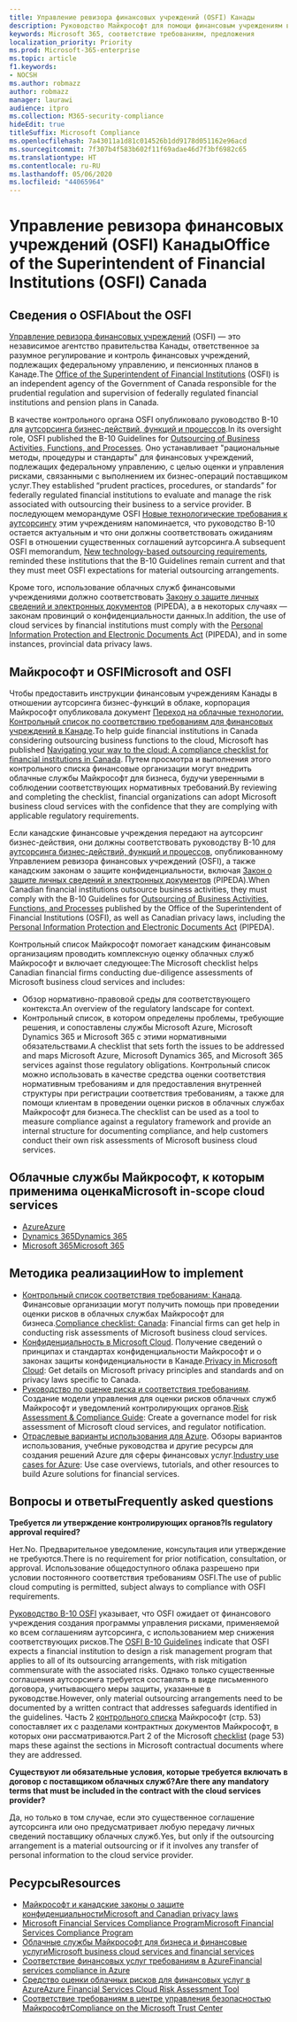 ```yaml
---
title: Управление ревизора финансовых учреждений (OSFI) Канады
description: Руководство Майкрософт для помощи финансовым учреждениям в Канаде с внедрением облака.
keywords: Microsoft 365, соответствие требованиям, предложения
localization_priority: Priority
ms.prod: Microsoft-365-enterprise
ms.topic: article
f1.keywords:
- NOCSH
ms.author: robmazz
author: robmazz
manager: laurawi
audience: itpro
ms.collection: M365-security-compliance
hideEdit: true
titleSuffix: Microsoft Compliance
ms.openlocfilehash: 7a43011a1d81c014526b1dd9178d051162e96acd
ms.sourcegitcommit: 7f307b4f583b602f11f69adae46d7f3bf6982c65
ms.translationtype: HT
ms.contentlocale: ru-RU
ms.lasthandoff: 05/06/2020
ms.locfileid: "44065964"
---
```

# <a name="office-of-the-superintendent-of-financial-institutions-osfi-canada"></a><span data-ttu-id="71e73-104">Управление ревизора финансовых учреждений (OSFI) Канады</span><span class="sxs-lookup"><span data-stu-id="71e73-104">Office of the Superintendent of Financial Institutions (OSFI) Canada</span></span>

## <a name="about-the-osfi"></a><span data-ttu-id="71e73-105">Сведения о OSFI</span><span class="sxs-lookup"><span data-stu-id="71e73-105">About the OSFI</span></span>

<span data-ttu-id="71e73-106">[Управление ревизора финансовых учреждений](https://www.osfi-bsif.gc.ca/Eng/Pages/default.aspx) (OSFI) — это независимое агентство правительства Канады, ответственное за разумное регулирование и контроль финансовых учреждений, подлежащих федеральному управлению, и пенсионных планов в Канаде.</span><span class="sxs-lookup"><span data-stu-id="71e73-106">The [Office of the Superintendent of Financial Institutions](https://www.osfi-bsif.gc.ca/Eng/Pages/default.aspx) (OSFI) is an independent agency of the Government of Canada responsible for the prudential regulation and supervision of federally regulated financial institutions and pension plans in Canada.</span></span>

<span data-ttu-id="71e73-107">В качестве контрольного органа OSFI опубликовало руководство B-10 для [аутсорсинга бизнес-действий, функций и процессов](https://www.osfi-bsif.gc.ca/Eng/fi-if/rg-ro/gdn-ort/gl-ld/Pages/b10.aspx).</span><span class="sxs-lookup"><span data-stu-id="71e73-107">In its oversight role, OSFI published the B-10 Guidelines for [Outsourcing of Business Activities, Functions, and Processes](https://www.osfi-bsif.gc.ca/Eng/fi-if/rg-ro/gdn-ort/gl-ld/Pages/b10.aspx).</span></span> <span data-ttu-id="71e73-108">Оно устанавливает "рациональные методы, процедуры и стандарты" для финансовых учреждений, подлежащих федеральному управлению, с целью оценки и управления рисками, связанными с выполнением их бизнес-операций поставщиком услуг.</span><span class="sxs-lookup"><span data-stu-id="71e73-108">They established “prudent practices, procedures, or standards” for federally regulated financial institutions to evaluate and manage the risk associated with outsourcing their business to a service provider.</span></span> <span data-ttu-id="71e73-109">В последующем меморандуме OSFI [Новые технологические требования к аутсорсингу](https://www.osfi-bsif.gc.ca/Eng/fi-if/rg-ro/gdn-ort/gl-ld/Pages/cldcmp.aspx) этим учреждениям напоминается, что руководство B-10 остается актуальным и что они должны соответствовать ожиданиям OSFI в отношении существенных соглашений аутсорсинга.</span><span class="sxs-lookup"><span data-stu-id="71e73-109">A subsequent OSFI memorandum, [New technology-based outsourcing requirements](https://www.osfi-bsif.gc.ca/Eng/fi-if/rg-ro/gdn-ort/gl-ld/Pages/cldcmp.aspx), reminded these institutions that the B-10 Guidelines remain current and that they must meet OSFI expectations for material outsourcing arrangements.</span></span>

<span data-ttu-id="71e73-110">Кроме того, использование облачных служб финансовыми учреждениями должно соответствовать [Закону о защите личных сведений и электронных документов](https://www.priv.gc.ca/en/privacy-topics/privacy-laws-in-canada/the-personal-information-protection-and-electronic-documents-act-pipeda/) (PIPEDA), а в некоторых случаях — законам провинций о конфиденциальности данных.</span><span class="sxs-lookup"><span data-stu-id="71e73-110">In addition, the use of cloud services by financial institutions must comply with the [Personal Information Protection and Electronic Documents Act](https://www.priv.gc.ca/en/privacy-topics/privacy-laws-in-canada/the-personal-information-protection-and-electronic-documents-act-pipeda/) (PIPEDA), and in some instances, provincial data privacy laws.</span></span>

## <a name="microsoft-and-osfi"></a><span data-ttu-id="71e73-111">Майкрософт и OSFI</span><span class="sxs-lookup"><span data-stu-id="71e73-111">Microsoft and OSFI</span></span>

<span data-ttu-id="71e73-112">Чтобы предоставить инструкции финансовым учреждениям Канады в отношении аутсорсинга бизнес-функций в облаке, корпорация Майкрософт опубликовала документ [Переход на облачные технологии. Контрольный список по соответствию требованиям для финансовых учреждений в Канаде](https://aka.ms/Azure-Canada-Compliance).</span><span class="sxs-lookup"><span data-stu-id="71e73-112">To help guide financial institutions in Canada considering outsourcing business functions to the cloud, Microsoft has published [Navigating your way to the cloud: A compliance checklist for financial institutions in Canada](https://aka.ms/Azure-Canada-Compliance).</span></span> <span data-ttu-id="71e73-113">Путем просмотра и выполнения этого контрольного списка финансовые организации могут внедрить облачные службы Майкрософт для бизнеса, будучи уверенными в соблюдении соответствующих нормативных требований.</span><span class="sxs-lookup"><span data-stu-id="71e73-113">By reviewing and completing the checklist, financial organizations can adopt Microsoft business cloud services with the confidence that they are complying with applicable regulatory requirements.</span></span>

<span data-ttu-id="71e73-114">Если канадские финансовые учреждения передают на аутсорсинг бизнес-действия, они должны соответствовать руководству B-10 для [аутсорсинга бизнес-действий, функций и процессов](https://www.osfi-bsif.gc.ca/Eng/fi-if/rg-ro/gdn-ort/gl-ld/Pages/b10.aspx), опубликованному Управлением ревизора финансовых учреждений (OSFI), а также канадским законам о защите конфиденциальности, включая [Закон о защите личных сведений и электронных документов](https://www.priv.gc.ca/en/privacy-topics/privacy-laws-in-canada/the-personal-information-protection-and-electronic-documents-act-pipeda/) (PIPEDA).</span><span class="sxs-lookup"><span data-stu-id="71e73-114">When Canadian financial institutions outsource business activities, they must comply with the B-10 Guidelines for [Outsourcing of Business Activities, Functions, and Processes](https://www.osfi-bsif.gc.ca/Eng/fi-if/rg-ro/gdn-ort/gl-ld/Pages/b10.aspx) published by the Office of the Superintendent of Financial Institutions (OSFI), as well as Canadian privacy laws, including the [Personal Information Protection and Electronic Documents Act](https://www.priv.gc.ca/en/privacy-topics/privacy-laws-in-canada/the-personal-information-protection-and-electronic-documents-act-pipeda/) (PIPEDA).</span></span>

<span data-ttu-id="71e73-115">Контрольный список Майкрософт помогает канадским финансовым организациям проводить комплексную оценку облачных служб Майкрософт и включает следующее:</span><span class="sxs-lookup"><span data-stu-id="71e73-115">The Microsoft checklist helps Canadian financial firms conducting due-diligence assessments of Microsoft business cloud services and includes:</span></span>

- <span data-ttu-id="71e73-116">Обзор нормативно-правовой среды для соответствующего контекста.</span><span class="sxs-lookup"><span data-stu-id="71e73-116">An overview of the regulatory landscape for context.</span></span>
- <span data-ttu-id="71e73-117">Контрольный список, в котором определены проблемы, требующие решения, и сопоставлены службы Microsoft Azure, Microsoft Dynamics 365 и Microsoft 365 с этими нормативными обязательствами.</span><span class="sxs-lookup"><span data-stu-id="71e73-117">A checklist that sets forth the issues to be addressed and maps Microsoft Azure, Microsoft Dynamics 365, and Microsoft 365 services against those regulatory obligations.</span></span> <span data-ttu-id="71e73-118">Контрольный список можно использовать в качестве средства оценки соответствия нормативным требованиям и для предоставления внутренней структуры при регистрации соответствия требованиям, а также для помощи клиентам в проведении оценки рисков в облачных службах Майкрософт для бизнеса.</span><span class="sxs-lookup"><span data-stu-id="71e73-118">The checklist can be used as a tool to measure compliance against a regulatory framework and provide an internal structure for documenting compliance, and help customers conduct their own risk assessments of Microsoft business cloud services.</span></span>

## <a name="microsoft-in-scope-cloud-services"></a><span data-ttu-id="71e73-119">Облачные службы Майкрософт, к которым применима оценка</span><span class="sxs-lookup"><span data-stu-id="71e73-119">Microsoft in-scope cloud services</span></span>

- [<span data-ttu-id="71e73-120">Azure</span><span class="sxs-lookup"><span data-stu-id="71e73-120">Azure</span></span>](https://aka.ms/AzureCompliance)
- [<span data-ttu-id="71e73-121">Dynamics 365</span><span class="sxs-lookup"><span data-stu-id="71e73-121">Dynamics 365</span></span>](https://aka.ms/d365-compliance-list)
- [<span data-ttu-id="71e73-122">Microsoft 365</span><span class="sxs-lookup"><span data-stu-id="71e73-122">Microsoft 365</span></span>](https://aka.ms/o365-compliance-framework)

## <a name="how-to-implement"></a><span data-ttu-id="71e73-123">Методика реализации</span><span class="sxs-lookup"><span data-stu-id="71e73-123">How to implement</span></span>

- <span data-ttu-id="71e73-124">[Контрольный список соответствия требованиям: Канада](https://aka.ms/Azure-Canada-Compliance). Финансовые организации могут получить помощь при проведении оценки рисков в облачных службах Майкрософт для бизнеса.</span><span class="sxs-lookup"><span data-stu-id="71e73-124">[Compliance checklist: Canada](https://aka.ms/Azure-Canada-Compliance): Financial firms can get help in conducting risk assessments of Microsoft business cloud services.</span></span>
- <span data-ttu-id="71e73-125">[Конфиденциальность в Microsoft Cloud](https://aka.ms/MCSPrivacy). Получение сведений о принципах и стандартах конфиденциальности Майкрософт и о законах защиты конфиденциальности в Канаде.</span><span class="sxs-lookup"><span data-stu-id="71e73-125">[Privacy in Microsoft Cloud](https://aka.ms/MCSPrivacy): Get details on Microsoft privacy principles and standards and on privacy laws specific to Canada.</span></span>
- <span data-ttu-id="71e73-126">[Руководство по оценке риска и соответствия требованиям](https://aka.ms/RiskGovernanceGuide). Создание модели управления для оценки рисков облачных служб Майкрософт и уведомлений контролирующих органов.</span><span class="sxs-lookup"><span data-stu-id="71e73-126">[Risk Assessment & Compliance Guide](https://aka.ms/RiskGovernanceGuide): Create a governance model for risk assessment of Microsoft cloud services, and regulator notification.</span></span>
- <span data-ttu-id="71e73-127">[Отраслевые варианты использования для Azure](https://docs.microsoft.com/azure/industry/financial/). Обзоры вариантов использования, учебные руководства и другие ресурсы для создания решений Azure для сферы финансовых услуг.</span><span class="sxs-lookup"><span data-stu-id="71e73-127">[Industry use cases for Azure](https://docs.microsoft.com/azure/industry/financial/): Use case overviews, tutorials, and other resources to build Azure solutions for financial services.</span></span>

## <a name="frequently-asked-questions"></a><span data-ttu-id="71e73-128">Вопросы и ответы</span><span class="sxs-lookup"><span data-stu-id="71e73-128">Frequently asked questions</span></span>

<span data-ttu-id="71e73-129">**Требуется ли утверждение контролирующих органов?**</span><span class="sxs-lookup"><span data-stu-id="71e73-129">**Is regulatory approval required?**</span></span>

<span data-ttu-id="71e73-130">Нет.</span><span class="sxs-lookup"><span data-stu-id="71e73-130">No.</span></span> <span data-ttu-id="71e73-131">Предварительное уведомление, консультация или утверждение не требуются.</span><span class="sxs-lookup"><span data-stu-id="71e73-131">There is no requirement for prior notification, consultation, or approval.</span></span> <span data-ttu-id="71e73-132">Использование общедоступного облака разрешено при условии постоянного соответствия требованиям OSFI.</span><span class="sxs-lookup"><span data-stu-id="71e73-132">The use of public cloud computing is permitted, subject always to compliance with OSFI requirements.</span></span>

<span data-ttu-id="71e73-133">[Руководство B-10 OSFI](https://www.osfi-bsif.gc.ca/Eng/fi-if/rg-ro/gdn-ort/gl-ld/Pages/b10.aspx) указывает, что OSFI ожидает от финансового учреждения создания программы управления рисками, применяемой ко всем соглашениям аутсорсинга, с использованием мер снижения соответствующих рисков.</span><span class="sxs-lookup"><span data-stu-id="71e73-133">The [OSFI B-10 Guidelines](https://www.osfi-bsif.gc.ca/Eng/fi-if/rg-ro/gdn-ort/gl-ld/Pages/b10.aspx) indicate that OSFI expects a financial institution to design a risk management program that applies to all of its outsourcing arrangements, with risk mitigation commensurate with the associated risks.</span></span> <span data-ttu-id="71e73-134">Однако только существенные соглашения аутсорсинга требуется составлять в виде письменного договора, учитывающего меры защиты, указанные в руководстве.</span><span class="sxs-lookup"><span data-stu-id="71e73-134">However, only material outsourcing arrangements need to be documented by a written contract that addresses safeguards identified in the guidelines.</span></span> <span data-ttu-id="71e73-135">Часть 2 [контрольного списка](https://aka.ms/Azure-Canada-Compliance) Майкрософт (стр. 53) сопоставляет их с разделами контрактных документов Майкрософт, в которых они рассматриваются.</span><span class="sxs-lookup"><span data-stu-id="71e73-135">Part 2 of the Microsoft [checklist](https://aka.ms/Azure-Canada-Compliance) (page 53) maps these against the sections in Microsoft contractual documents where they are addressed.</span></span>

<span data-ttu-id="71e73-136">**Существуют ли обязательные условия, которые требуется включать в договор с поставщиком облачных служб?**</span><span class="sxs-lookup"><span data-stu-id="71e73-136">**Are there any mandatory terms that must be included in the contract with the cloud services provider?**</span></span>

<span data-ttu-id="71e73-137">Да, но только в том случае, если это существенное соглашение аутсорсинга или оно предусматривает любую передачу личных сведений поставщику облачных служб.</span><span class="sxs-lookup"><span data-stu-id="71e73-137">Yes, but only if the outsourcing arrangement is a material outsourcing or if it involves any transfer of personal information to the cloud service provider.</span></span>

## <a name="resources"></a><span data-ttu-id="71e73-138">Ресурсы</span><span class="sxs-lookup"><span data-stu-id="71e73-138">Resources</span></span>

- [<span data-ttu-id="71e73-139">Майкрософт и канадские законы о защите конфиденциальности</span><span class="sxs-lookup"><span data-stu-id="71e73-139">Microsoft and Canadian privacy laws</span></span>](https://aka.ms/CanadianPrivacyLaws-Compliance)
- [<span data-ttu-id="71e73-140">Microsoft Financial Services Compliance Program</span><span class="sxs-lookup"><span data-stu-id="71e73-140">Microsoft Financial Services Compliance Program</span></span>](https://aka.ms/FSCP-Print)
- [<span data-ttu-id="71e73-141">Облачные службы Майкрософт для бизнеса и финансовые услуги</span><span class="sxs-lookup"><span data-stu-id="71e73-141">Microsoft business cloud services and financial services</span></span>](https://www.microsoft.com/trustcenter/cloudservices/financialservices)
- [<span data-ttu-id="71e73-142">Соответствие финансовых услуг требованиям в Azure</span><span class="sxs-lookup"><span data-stu-id="71e73-142">Financial services compliance in Azure</span></span>](https://azure.microsoft.com/resources/videos/azurecon-2015-financial-services-compliance-in-azure/)
- [<span data-ttu-id="71e73-143">Средство оценки облачных рисков для финансовых услуг в Azure</span><span class="sxs-lookup"><span data-stu-id="71e73-143">Azure Financial Services Cloud Risk Assessment Tool</span></span>](https://aka.ms/FFIEC-CSDT)
- [<span data-ttu-id="71e73-144">Соответствие требованиям в центре управления безопасностью Майкрософт</span><span class="sxs-lookup"><span data-stu-id="71e73-144">Compliance on the Microsoft Trust Center</span></span>](https://www.microsoft.com/trust-center/compliance/compliance-overview)
